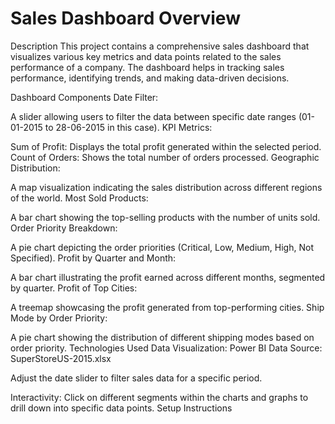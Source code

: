 # Sales Dashboard Overview

Description
This project contains a comprehensive sales dashboard that visualizes various key metrics and data points related to the sales performance of a company. The dashboard helps in tracking sales performance, identifying trends, and making data-driven decisions.

Dashboard Components
Date Filter:

A slider allowing users to filter the data between specific date ranges (01-01-2015 to 28-06-2015 in this case).
KPI Metrics:

Sum of Profit: Displays the total profit generated within the selected period.
Count of Orders: Shows the total number of orders processed.
Geographic Distribution:

A map visualization indicating the sales distribution across different regions of the world.
Most Sold Products:

A bar chart showing the top-selling products with the number of units sold.
Order Priority Breakdown:

A pie chart depicting the order priorities (Critical, Low, Medium, High, Not Specified).
Profit by Quarter and Month:

A bar chart illustrating the profit earned across different months, segmented by quarter.
Profit of Top Cities:

A treemap showcasing the profit generated from top-performing cities.
Ship Mode by Order Priority:

A pie chart showing the distribution of different shipping modes based on order priority.
Technologies Used
Data Visualization: Power BI
Data Source: SuperStoreUS-2015.xlsx

Adjust the date slider to filter sales data for a specific period.

Interactivity:
Click on different segments within the charts and graphs to drill down into specific data points.
Setup Instructions
